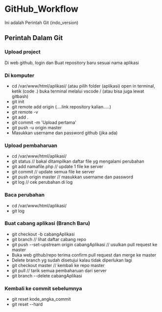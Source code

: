 # GitHub_Workflow
Ini adalah Perintah Git (indo_version)

## Perintah Dalam Git
### Upload project
Di web github, login dan Buat repository baru sesuai nama aplikasi
### Di komputer
 - cd /var/www/html/aplikasi/ (atau pilih folder (aplikasi) open in terminal, ketik (code .) buka terminal melalui vscode / (atau bisa juga lewat gitbash)
 - git init
 - git remote add origin (....link repository kalian.....)
 - git remote -v
 - git add .
 - git commit -m 'Upload pertama'
 - git push -u origin master
 - Masukkan username dan password github (jika ada)

### Upload pembaharuan
* cd /var/www/html/aplikasi/
* git status // bakal ditampilkan daftar file yg mengalami perubahan
* git add namafile.php // update 1 file ke server
* git commit // update semua file ke server
* git push origin master // masukkan username dan password
* git log // cek perubahan di log

### Baca perubahan
- cd /var/www/html/aplikasi/
- git log

### Buat cabang aplikasi (Branch Baru)
* git checkout -b cabangAplikasi
* git branch // lihat daftar cabang repo
* git push --set-upstream origin cabangAplikasi // usulkan pull request ke master
* Buka web github/repo terima confirm pull request dan merge ke master
* Delete branch yg sudah disetujui kalau tidak diperlukan lagi
* git checkout master // kembali ke repo master
* git pull // tarik semua pembaharuan dari server
* git branch --delete cabangAplikasi

### Kembali ke commit sebelumnya
- git reset kode_angka_commit
- git reset --hard
